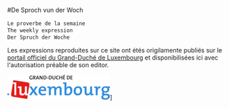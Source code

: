 #De Sproch vun der Woch

    Le proverbe de la semaine
    The weekly expression
    Der Spruch der Woche

Les expressions reproduites sur ce site ont étés origilamente publiés sur le [portail officiel du Grand-Duché de Luxembourg](http://luxembourg.public.lu/) et disponibilisées ici avec l'autorisation préable de son editor.

[![luxembourg.png](src/assets/luxembourg.png)](http://luxembourg.public.lu/)] 